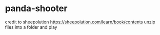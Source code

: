 # panda-shooter
credit to sheepolution https://sheepolution.com/learn/book/contents
unzip files into a folder and play
